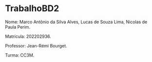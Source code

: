 # TrabalhoBD2

Nome: Marco Antônio da Silva Alves, Lucas de Souza Lima, Nicolas de Paula Perim.


Matrícula: 202202936.


Professor: Jean-Rémi Bourget.


Turma: CC3M.
